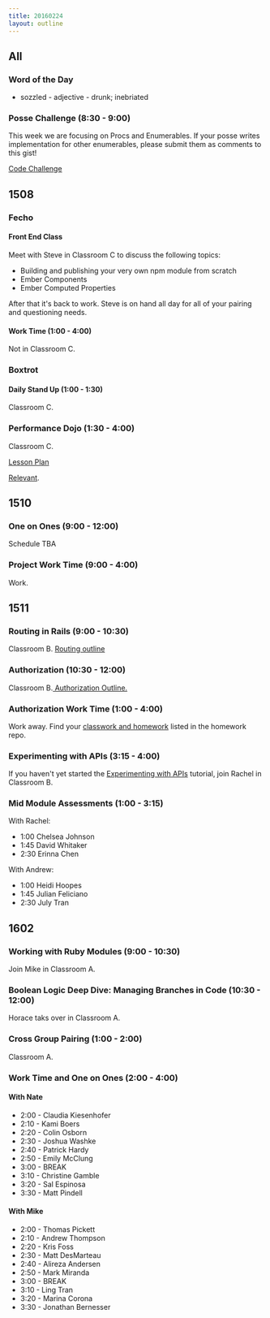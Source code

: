 ```yaml
---
title: 20160224
layout: outline
---
```


## All

### Word of the Day

* sozzled - adjective - drunk; inebriated

### Posse Challenge (8:30 - 9:00)

This week we are focusing on Procs and Enumerables. If your posse writes implementation for other enumerables, please submit them as comments to this gist!

[Code Challenge](https://gist.github.com/applegrain/744468d56507d000e9d4)


## 1508

### Fecho

#### Front End Class

Meet with Steve in Classroom C to discuss the following topics:

- Building and publishing your very own npm module from scratch
- Ember Components
- Ember Computed Properties

After that it's back to work. Steve is on hand all day for all of your pairing and questioning needs.

#### Work Time (1:00 - 4:00)

Not in Classroom C.

### Boxtrot

#### Daily Stand Up (1:00 - 1:30)

Classroom C.

### Performance Dojo (1:30 - 4:00)

Classroom C.

[Lesson Plan](https://github.com/turingschool/lesson_plans/blob/master/ruby_04-apis_and_scalability/blogger_performance_workshop.markdown)

[Relevant](https://www.youtube.com/watch?v=jhUkGIsKvn0).


## 1510

### One on Ones (9:00 - 12:00)

Schedule TBA

### Project Work Time (9:00 - 4:00)

Work.


## 1511

### Routing in Rails (9:00 - 10:30)

Classroom B. [Routing outline](https://github.com/turingschool/lesson_plans/blob/master/ruby_02-web_applications_with_ruby/routing_in_rails.markdown)

### Authorization (10:30 - 12:00)

Classroom B.[ Authorization Outline. ](https://github.com/turingschool/lesson_plans/blob/master/ruby_02-web_applications_with_ruby/authorization.markdown)

### Authorization Work Time (1:00 - 4:00)

Work away. Find your [classwork and homework](https://github.com/turingschool/homework/blob/master/module-2-homework.markdown) listed in the homework repo.

### Experimenting with APIs (3:15 - 4:00)

If you haven't yet started the [Experimenting with APIs](https://github.com/turingschool/lesson_plans/blob/master/ruby_02-web_applications_with_ruby/exploring_apis.markdown) tutorial, join Rachel in Classroom B.

### Mid Module Assessments (1:00 - 3:15)

With Rachel:

* 1:00 Chelsea Johnson
* 1:45 David Whitaker
* 2:30 Erinna Chen

With Andrew:

* 1:00 Heidi Hoopes
* 1:45 Julian Feliciano
* 2:30 July Tran


## 1602

### Working with Ruby Modules (9:00 - 10:30)

Join Mike in Classroom A.

### Boolean Logic Deep Dive: Managing Branches in Code (10:30 - 12:00)

Horace taks over in Classroom A.

### Cross Group Pairing (1:00 - 2:00)

Classroom A.

### Work Time and One on Ones (2:00 - 4:00)

#### With Nate
* 2:00 - Claudia Kiesenhofer
* 2:10 - Kami Boers
* 2:20 - Colin Osborn
* 2:30 - Joshua Washke
* 2:40 - Patrick Hardy
* 2:50 - Emily McClung
* 3:00 - BREAK
* 3:10 - Christine Gamble
* 3:20 - Sal Espinosa
* 3:30 - Matt Pindell

#### With Mike
* 2:00 - Thomas Pickett
* 2:10 - Andrew Thompson
* 2:20 - Kris Foss
* 2:30 - Matt DesMarteau
* 2:40 - Alireza Andersen
* 2:50 - Mark Miranda
* 3:00 - BREAK
* 3:10 - Ling Tran
* 3:20 - Marina Corona
* 3:30 - Jonathan Bernesser


